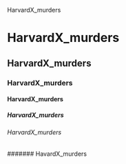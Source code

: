 HarvardX_murders
# HarvardX_murders
## HarvardX_murders
### HarvardX_murders
#### HarvardX_murders
##### HarvardX_murders
###### HarvardX_murders
####### HavardX_murders
